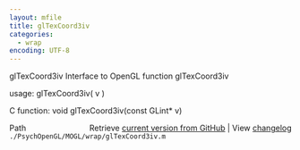 ```yaml
---
layout: mfile
title: glTexCoord3iv
categories:
  - wrap
encoding: UTF-8
---
```


glTexCoord3iv  Interface to OpenGL function glTexCoord3iv

usage:  glTexCoord3iv( v )

C function:  void glTexCoord3iv(const GLint\* v)


<div class="code_header" style="text-align:right;">
  <span style="float:left;">Path&nbsp;&nbsp;</span> <span class="counter">Retrieve <a href=
  "https://raw.github.com/Psychtoolbox-3/Psychtoolbox-3/beta/./PsychOpenGL/MOGL/wrap/glTexCoord3iv.m">current version from GitHub</a> | View <a href=
  "https://github.com/Psychtoolbox-3/Psychtoolbox-3/commits/beta/./PsychOpenGL/MOGL/wrap/glTexCoord3iv.m">changelog</a></span>
</div>
<div class="code">
  <code>./PsychOpenGL/MOGL/wrap/glTexCoord3iv.m</code>
</div>
